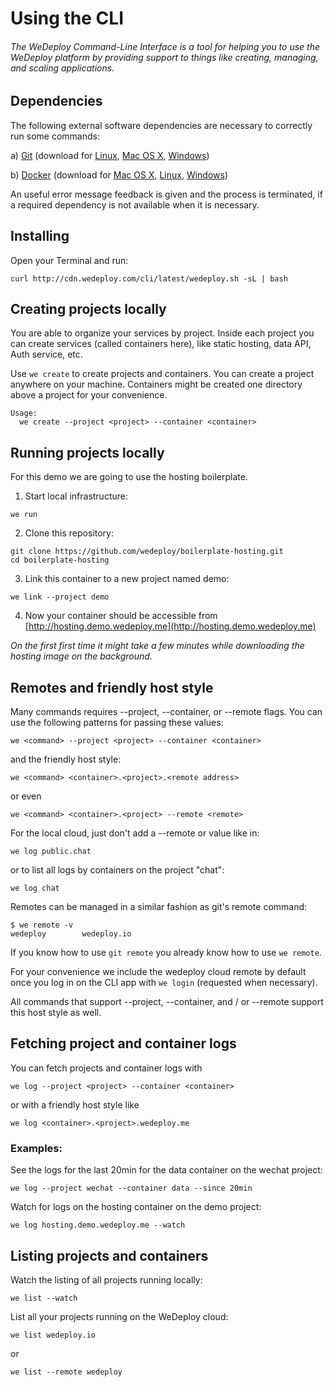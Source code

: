 # Using the CLI

###### The WeDeploy Command-Line Interface is a tool for helping you to use the WeDeploy platform by providing support to things like creating, managing, and scaling applications.

<!-- <article id="1-dependencies"> -->

## Dependencies

The following external software dependencies are necessary to correctly run some commands:

a) [Git](https://git-scm.com/) (download for [Linux](https://git-scm.com/download/linux), [Mac OS X](https://git-scm.com/download/mac), [Windows](https://git-scm.com/download/win))

b) [Docker](https://www.docker.com/) (download for [Mac OS X](https://download.docker.com/mac/stable/Docker.dmg), [Linux](https://docs.docker.com/engine/installation/linux/), [Windows](https://download.docker.com/win/stable/InstallDocker.msi))

An useful error message feedback is given and the process is terminated, if a required dependency is not available when it is necessary.

<!-- </article> -->


<!-- <article id="2-installing"> -->

## Installing

Open your Terminal and run:

```text
curl http://cdn.wedeploy.com/cli/latest/wedeploy.sh -sL | bash
```

<!-- </article> -->


<!-- <article id="3-creating-projects"> -->

## Creating projects locally

You are able to organize your services by project. Inside each project you can create services (called containers here), like static hosting, data API, Auth service, etc.

Use `we create` to create projects and containers. You can create a project anywhere on your machine. Containers might be created one directory above a project for your convenience.

```text
Usage:
  we create --project <project> --container <container>
```

<!-- </article> -->

<!-- <article id="4-running-projects-locally"> -->

## Running projects locally

For this demo we are going to use the hosting boilerplate.

1. Start local infrastructure:

  ```text
we run
  ```

2. Clone this repository:

  ```text
git clone https://github.com/wedeploy/boilerplate-hosting.git
cd boilerplate-hosting
  ```

3. Link this container to a new project named demo:

  ```text
we link --project demo
  ```

4. Now your container should be accessible from [http://hosting.demo.wedeploy.me](http://hosting.demo.wedeploy.me)

*On the first first time it might take a few minutes while downloading the hosting image on the background.*

<!-- </article> -->


<!-- <article id=“5-login-and-remotes”> -->

## Remotes and friendly host style
Many commands requires --project, --container, or --remote flags. You can use the following patterns for passing these values:

```text
we <command> --project <project> --container <container>
```

and the friendly host style:

```text
we <command> <container>.<project>.<remote address>
```

or even

```text
we <command> <container>.<project> --remote <remote>
```

For the local cloud, just don't add a --remote or <remote address> value like in:

```text
we log public.chat
```

or to list all logs by containers on the project "chat":

```text
we log chat
```

Remotes can be managed in a similar fashion as git's remote command:

```text
$ we remote -v
wedeploy       	wedeploy.io
```

If you know how to use `git remote` you already know how to use `we remote`.

For your convenience we include the wedeploy cloud remote by default once you log in on the CLI app with `we login` (requested when necessary).

All commands that support --project, --container, and / or --remote support this host style as well.

<!-- </article> -->


<!-- <article id=“6-fetching-logs"> -->

## Fetching project and container logs

You can fetch projects and container logs with

```text
we log --project <project> --container <container>
```

or with a friendly host style like

```text
we log <container>.<project>.wedeploy.me
```

### Examples:

See the logs for the last 20min for the data container on the wechat project:

```text
we log --project wechat --container data --since 20min
```

Watch for logs on the hosting container on the demo project:
```text
we log hosting.demo.wedeploy.me --watch
```

<!-- </article> -->

<!-- <article id=“7-list"> -->

## Listing projects and containers

Watch the listing of all projects running locally:
```text
we list --watch
```

List all your projects running on the WeDeploy cloud:
```text
we list wedeploy.io
```

or
```text
we list --remote wedeploy
```

<!-- </article> -->

